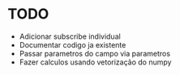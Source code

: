 # TODO
* Adicionar subscribe individual
* Documentar codigo ja existente
* Passar parametros do campo via parametros
* Fazer calculos usando vetorização do numpy